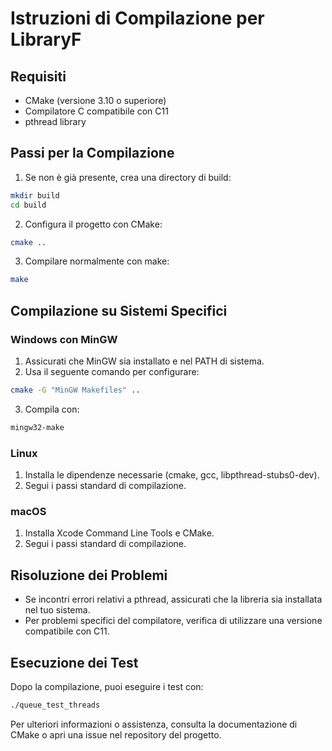# Istruzioni di Compilazione per LibraryF

## Requisiti

- CMake (versione 3.10 o superiore)
- Compilatore C compatibile con C11
- pthread library

## Passi per la Compilazione

1. Se non è già presente, crea una directory di build:

```bash
mkdir build 
cd build
```

2. Configura il progetto con CMake:

```bash
cmake ..
```

3. Compilare normalmente con make:

```bash
make
```

## Compilazione su Sistemi Specifici

### Windows con MinGW

1. Assicurati che MinGW sia installato e nel PATH di sistema.
2. Usa il seguente comando per configurare:

```bash
cmake -G "MinGW Makefiles" ..
```

3. Compila con:

```bash
mingw32-make
```


### Linux

1. Installa le dipendenze necessarie (cmake, gcc, libpthread-stubs0-dev).
2. Segui i passi standard di compilazione.

### macOS

1. Installa Xcode Command Line Tools e CMake.
2. Segui i passi standard di compilazione.

## Risoluzione dei Problemi

- Se incontri errori relativi a pthread, assicurati che la libreria sia installata nel tuo sistema.
- Per problemi specifici del compilatore, verifica di utilizzare una versione compatibile con C11.

## Esecuzione dei Test

Dopo la compilazione, puoi eseguire i test con:

```bash
./queue_test_threads
```


Per ulteriori informazioni o assistenza, consulta la documentazione di CMake o apri una issue nel repository del progetto.
